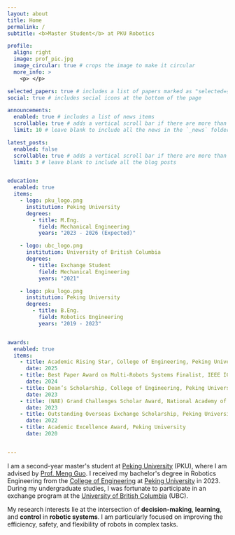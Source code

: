 ```yaml
---
layout: about
title: Home
permalink: /
subtitle: <b>Master Student</b> at PKU Robotics 

profile:
  align: right
  image: prof_pic.jpg
  image_circular: true # crops the image to make it circular
  more_info: >
    <p> </p>

selected_papers: true # includes a list of papers marked as "selected={true}"
social: true # includes social icons at the bottom of the page

announcements:
  enabled: true # includes a list of news items
  scrollable: true # adds a vertical scroll bar if there are more than 3 news items
  limit: 10 # leave blank to include all the news in the `_news` folder

latest_posts:
  enabled: false
  scrollable: true # adds a vertical scroll bar if there are more than 3 new posts items
  limit: 3 # leave blank to include all the blog posts


education:
  enabled: true
  items:
    - logo: pku_logo.png
      institution: Peking University
      degrees:
        - title: M.Eng.
          field: Mechanical Engineering
          years: "2023 - 2026 (Expected)"

    - logo: ubc_logo.png
      institution: University of British Columbia
      degrees:
        - title: Exchange Student
          field: Mechanical Engineering
          years: "2021"

    - logo: pku_logo.png
      institution: Peking University
      degrees:
        - title: B.Eng.
          field: Robotics Engineering
          years: "2019 - 2023"


awards:
  enabled: true
  items:
    - title: Academic Rising Star, College of Engineering, Peking University
      date: 2025
    - title: Best Paper Award on Multi-Robots Systems Finalist, IEEE ICRA
      date: 2024
    - title: Dean’s Scholarship, College of Engineering, Peking University
      date: 2023
    - title: (NAE) Grand Challenges Scholar Award, National Academy of Engineering, United States
      date: 2023
    - title: Outstanding Overseas Exchange Scholarship, Peking University
      date: 2022
    - title: Academic Excellence Award, Peking University
      date: 2020


---
```


I am a second-year master's student at [Peking University](https://www.pku.edu.cn/) (PKU), where I am advised by [Prof. Meng Guo](https://mengguo.github.io/personal_site/).
I received my bachelor's degree in Robotics Engineering from the [College of Engineering](http://en.coe.pku.edu.cn/) at [Peking University](https://english.pku.edu.cn/) in 2023. During my undergraduate studies, I was fortunate to participate in an exchange program at the [University of British Columbia](https://www.ubc.ca/) (UBC).

My research interests lie at the intersection of <b>decision-making</b>, <b>learning</b>, and <b>control</b> in <b>robotic systems</b>. 
I am particularly focused on improving the efficiency, safety, and flexibility of robots in complex tasks.
